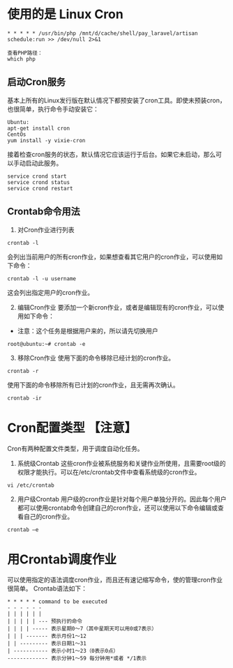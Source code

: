 # 使用的是 Linux Cron

```angularjs
* * * * * /usr/bin/php /mnt/d/cache/shell/pay_laravel/artisan schedule:run >> /dev/null 2>&1

查看PHP路径：
which php
```

## 启动Cron服务

基本上所有的Linux发行版在默认情况下都预安装了cron工具。即使未预装cron，也很简单，执行命令手动安装它：
```linux
Ubuntu:
apt-get install cron
CentOs
yum install -y vixie-cron
```
接着检查cron服务的状态，默认情况它应该运行于后台。如果它未启动，那么可以手动启动此服务。

```linux
service crond start
service crond status
service crond restart
```

## Crontab命令用法

1. 对Cron作业进行列表

```linux
crontab -l
```
会列出当前用户的所有cron作业，如果想查看其它用户的cron作业，可以使用如下命令：
```angularjs
crontab -l -u username
```
这会列出指定用户的cron作业。

2. 编辑Cron作业
要添加一个新cron作业，或者是编辑现有的cron作业，可以使用如下命令：
- 注意：这个任务是根据用户来的，所以请先切换用户
```angularjs
root@ubuntu:~# crontab -e
```

3. 移除Cron作业
使用下面的命令移除已经计划的cron作业。
```angularjs
crontab -r
```
使用下面的命令移除所有已计划的cron作业，且无需再次确认。
```angularjs
crontab -ir
```

# Cron配置类型 【注意】
Cron有两种配置文件类型，用于调度自动化任务。
1. 系统级Crontab
这些cron作业被系统服务和关键作业所使用，且需要root级的权限才能执行。可以在/etc/crontab文件中查看系统级的cron作业。 
```angularjs
vi /etc/crontab
```

2. 用户级Crontab
用户级的cron作业是针对每个用户单独分开的。因此每个用户都可以使用crontab命令创建自己的cron作业，还可以使用以下命令编辑或查看自己的cron作业。
```angularjs
crontab –e
```

# 用Crontab调度作业
可以使用指定的语法调度cron作业，而且还有速记缩写命令，使的管理cron作业很简单。
Crontab语法如下：
```angularjs
* * * * * command to be executed
- - - - - -
| | | | | |
| | | | | --- 预执行的命令
| | | | ----- 表示星期0～7（其中星期天可以用0或7表示）
| | | ------- 表示月份1～12
| | --------- 表示日期1～31
| ----------- 表示小时1～23（0表示0点）
------------- 表示分钟1～59 每分钟用*或者 */1表示
```
